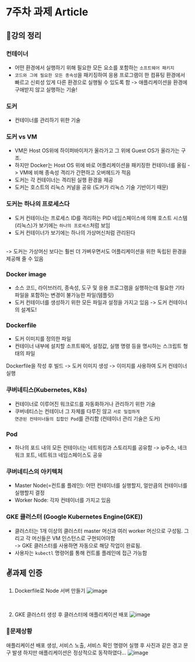 # 7주차 과제 Article

## 📝강의 정리
### 컨테이너
- 어떤 환경에서 실행하기 위해 필요한 모든 요소를 포함하는 <code>소프트웨어 패키지</code>
- <code>코드와 그에 필요한 모든 종속성</code>을 패키징하여 응용 프로그램이 한 컴퓨팅 환경에서 빠르고 신뢰성 있게 다른 환경으로 실행될 수 있도록 함 -> 애플리케이션을 환경에 구애받지 않고 실행하는 기술!


### 도커
- 컨테이너를 관리하기 위한 기술

### 도커 vs VM
  - VM은 Host OS위에 하이퍼바이저가 올라가고 그 위에 Guest OS가 올라가는 구조.
  - 하지만 Docker는 Host OS 위에 바로 어플리케이션을 패키징한 컨테이너를 올림 -> VM에 비해 종속성 격리가 간편하고 오버헤드가 적음
  - 도커는 각 컨테이너는 격리된 실행 환경을 제공
  - 도커는 호스트의 리눅스 커널을 공유 (도커가 리눅스 기술 기반이기 때문)
    
### 도커는 하나의 프로세스다
  - 도커 컨테이너는 프로세스 ID를 격리하는 PID 네임스페이스에 의해 호스트 시스템(리눅스)가 보기에는 <code>하나의 프로세스</code>처럼 보임
  - 도커 컨테이너가 보기에는 하나의 가상머신처럼 관리된다
 <br>
  -> 도커는 가상머신 보다는 훨씬 더 가벼우면서도 어플리케이션을 위한 독립된 환경을 제공해 줄 수 있음

### Docker image
- 소스 코드, 라이브러리, 종속성, 도구 및 응용 프로그램을 실행하는데 필요한 기타 파일을 포함하는 변경이 불가능한 파일(템플릿)
- 도커 컨테이너를 생성하기 위한 모든 파일과 설정을 가지고 있음 -> 도커 컨테이너의 설계도!


### Dockerfile
- 도커 이미지를 정의한 파일
- 컨테이너 내부에 설치할 소프트웨어, 설정값, 실행 명령 등을 명시하는 스크립트 형태의 파일

Dockerfile을 작성 후 빌드 -> 도커 이미지 생성 -> 이미지를 사용하여 도커 컨테이너 실행

### 쿠버네티스(Kubernetes, K8s)
- 컨테이너로 이루어진 워크로드를 자동화하거나 관리하기 위한 기술
- 쿠버네티스는 컨테이너 그 자체를 다루진 않고 <code>서로 밀접하게 연관된 컨테이너들의 집합인 Pod</code>를 관리함 (컨테이너 관리 기술은 도커)

### Pod
- 하나의 포드 내의 모든 컨테이너는 네트워킹과 스토리지를 공유함 -> ip주소, 네크워크 포트, 네트워크 네임스페이스도 공유
  
### 쿠버네티스의 아키텍쳐
- Master Node(=컨트롤 플레인): 어떤 컨테이너를 실행할지, 얼만큼의 컨테이너를 실행할지 결정
- Worker Node: 각자 컨테이너를 가지고 있음

### GKE 클러스터 (Google Kubernetes Engine(GKE))
- 클러스터는 1개 이상의 클러스터 master 머신과 여러 worker 머신으로 구성됨. 그리고 각 머신들은 VM 인스턴스로 구현되어야함
  <br>
  -> GKE 클러스터를 사용하면 자동으로 해당 작업이 완료됨.
- 사용자는 <code>kubectl</code> 명령어를 통해 컨트롤 플레인에 접근 가능함

## ✌️과제 인증
1. Dockerfile로 Node 서버 만들기
   ![image](https://github.com/GDSC-Ewha-5th/GDSC-Server-5th/assets/67634926/dad1f423-0c6b-4d6f-aa7f-04139f339ced)

<br>

2. GKE 클러스터 생성 후 클러스터에 애플리케이션 배포
   ![image](https://github.com/GDSC-Ewha-5th/GDSC-Server-5th/assets/67634926/eb7936be-5d82-4357-b3ca-11b07dfff611)


### 🚨문제상황
애플리케이션 배포 생성, 서비스 노출, 서비스 확인 명령어 실행 후 사진과 같은 경고 문구 발생
하지만 애플리케이션은 정상적으로 동작하였다...
![image](https://github.com/GDSC-Ewha-5th/GDSC-Server-5th/assets/67634926/68639b7f-48be-4e55-9685-341202cb2a04)

